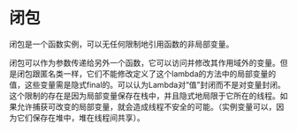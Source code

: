 # 闭包

闭包是一个函数实例，可以无任何限制地引用函数的非局部变量。

闭包可以作为参数传递给另外一个函数，它可以访问并修改其作用域外的变量。但是闭包跟匿名类一样，它们不能修改定义了这个lambda的方法中的局部变量的值，这些变量需是隐式final的。可以认为Lambda对“值”封闭而不是对变量封闭。这个限制的存在是因为局部变量保存在栈中，并且隐式地局限于它所在的线程。如果允许捕获可改变的局部变量，就会造成线程不安全的可能。（实例变量可以，因为它们保存在堆中，堆在线程间共享）。